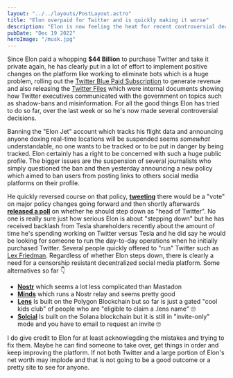 ```yaml
---
layout: "../../layouts/PostLayout.astro"
title: "Elon overpaid for Twitter and is quickly making it worse"
description: "Elon is now feeling the heat for recent controversial decisions."
pubDate: "Dec 19 2022"
heroImage: "/musk.jpg"
---
```


Since Elon paid a whopping **$44 Billion** to purchase Twitter and take it private again, he has clearly put in a lot of effort to implement positive changes on the platform like working to eliminate bots which is a huge problem, rolling out the [Twitter Blue Paid Subscription](https://help.twitter.com/en/using-twitter/twitter-blue) to generate revenue and also releasing the [Twitter Files](https://twitter.com/mtaibbi/status/1598822959866683394) which were internal documents showing how Twitter executives communicated with the government on topics such as shadow-bans and misinformation. For all the good things Elon has tried to do so far, over the last week or so he's now made several controversial decisions. 

Banning the "Elon Jet" account which tracks his flight data and announcing anyone doxing real-time locations will be suspended seems *somewhat* understandable, no one wants to be tracked or to be put in danger by being tracked. Elon certainly has a right to be concerned with such a huge public profile. The bigger issues are the suspension of several journalists who simply questioned the ban and then yesterday announcing a new policy which aimed to ban users from posting links to others social media platforms on their profile.

He quickly reversed course on that policy, **[tweeting](https://twitter.com/elonmusk/status/1604616863673208832)** there would be a "vote" on major policy changes going forward and then shortly afterwards **[released a poll](https://twitter.com/elonmusk/status/1604617643973124097)** on whether he should step down as "head of Twitter". No one is really sure just how serious Elon is about "stepping down" but he has received backlash from Tesla shareholders recently about the amount of time he's spending working on Twitter versus Tesla and he did say he would be looking for someone to run the day-to-day operations when he initially purchased Twitter. Several people quickly offered to "run" Twitter such as [Lex Friedman](https://twitter.com/lexfridman/status/1604624131626090497). Regardless of whether Elon steps down, there is clearly a need for a censorship resistant decentralized social media platform. 
Some alternatives so far 👇
- **[Nostr](https://nostr.com/)** which seems a lot less complicated than Mastadon
- **[Minds](https://www.minds.com/newsfeed/subscriptions/latest)** which runs a Nostr relay and seems pretty good
- **[Lens](https://www.lens.xyz/)** Is built on the Polygon Blockchain but so far is just a gated "cool kids club" of people who are "eligible to claim a .lens name" 🙄
- **[Solcial](https://solcial.io/onboarding/log-in)** Is built on the Solana blockchain but it is still in "invite-only" mode and you have to email to request an invite 🙄

I do give credit to Elon for at least acknowlegding the mistakes and trying to fix them. Maybe he can find someone to take over, get things in order and keep improving the platform. If not both Twitter and a large portion of Elon's net worth may implode and that is not going to be a good outcome or a pretty site to see for anyone. 
